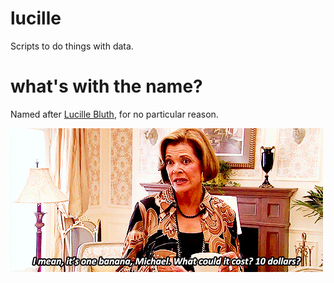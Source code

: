 # lucille

Scripts to do things with data.

# what's with the name?

Named after [Lucille Bluth](https://arresteddevelopment.fandom.com/wiki/Lucille_Bluth), for no particular reason.

<img src="doc/lucille.gif" alt="Lucille Bluth" />
